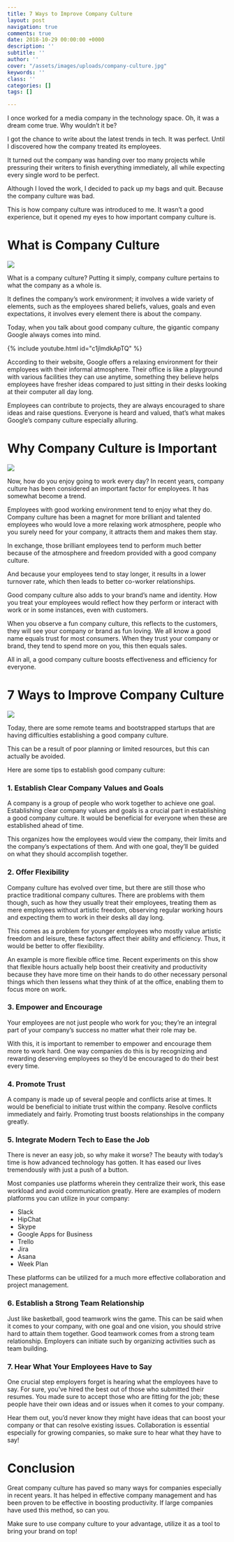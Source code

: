 ```yaml
---
title: 7 Ways to Improve Company Culture
layout: post
navigation: true
comments: true
date: 2018-10-29 00:00:00 +0000
description: ''
subtitle: ''
author: ''
cover: "/assets/images/uploads/company-culture.jpg"
keywords: ''
class: ''
categories: []
tags: []

---
```

I once worked for a media company in the technology space. Oh, it was a dream come true. Why wouldn’t it be?

I got the chance to write about the latest trends in tech. It was perfect. Until I discovered how the company treated its employees.

It turned out the company was handing over too many projects while pressuring their writers to finish everything immediately, all while expecting every single word to be perfect.

Although I loved the work, I decided to pack up my bags and quit. Because the company culture was bad.

This is how company culture was introduced to me. It wasn’t a good experience, but it opened my eyes to how important company culture is.

# What is Company Culture

![](/assets/images/uploads/company-culture-1.png)

What is a company culture? Putting it simply, company culture pertains to what the company as a whole is.

It defines the company’s work environment; it involves a wide variety of elements, such as the employees shared beliefs, values, goals and even expectations, it involves every element there is about the company.

Today, when you talk about good company culture, the gigantic company Google always comes into mind.

{% include youtube.html id="c1jlmdkApTQ" %}

According to their website, Google offers a relaxing environment for their employees with their informal atmosphere. Their office is like a playground with various facilities they can use anytime, something they believe helps employees have fresher ideas compared to just sitting in their desks looking at their computer all day long.

Employees can contribute to projects, they are always encouraged to share ideas and raise questions. Everyone is heard and valued, that’s what makes Google’s company culture especially alluring.

# Why Company Culture is Important

![](/assets/images/uploads/company-culture-2.png)

Now, how do you enjoy going to work every day? In recent years, company culture has been considered an important factor for employees. It has somewhat become a trend.

Employees with good working environment tend to enjoy what they do. Company culture has been a magnet for more brilliant and talented employees who would love a more relaxing work atmosphere, people who you surely need for your company, it attracts them and makes them stay.

In exchange, those brilliant employees tend to perform much better because of the atmosphere and freedom provided with a good company culture.

And because your employees tend to stay longer, it results in a lower turnover rate, which then leads to better co-worker relationships.

Good company culture also adds to your brand’s name and identity. How you treat your employees would reflect how they perform or interact with work or in some instances, even with customers.

When you observe a fun company culture, this reflects to the customers, they will see your company or brand as fun loving. We all know a good name equals trust for most consumers. When they trust your company or brand, they tend to spend more on you, this then equals sales.

All in all, a good company culture boosts effectiveness and efficiency for everyone.

# 7 Ways to Improve Company Culture

![](/assets/images/uploads/company-culture-3.png)

Today, there are some remote teams and bootstrapped startups that are having difficulties establishing a good company culture.

This can be a result of poor planning or limited resources, but this can actually be avoided.

Here are some tips to establish good company culture:

### 1. Establish Clear Company Values and Goals

A company is a group of people who work together to achieve one goal. Establishing clear company values and goals is a crucial part in establishing a good company culture. It would be beneficial for everyone when these are established ahead of time.

This organizes how the employees would view the company, their limits and the company’s expectations of them. And with one goal, they’ll be guided on what they should accomplish together.

### 2. Offer Flexibility

Company culture has evolved over time, but there are still those who practice traditional company cultures. There are problems with them though, such as how they usually treat their employees, treating them as mere employees without artistic freedom, observing regular working hours and expecting them to work in their desks all day long.

This comes as a problem for younger employees who mostly value artistic freedom and leisure, these factors affect their ability and efficiency. Thus, it would be better to offer flexibility.

An example is more flexible office time. Recent experiments on this show that flexible hours actually help boost their creativity and productivity because they have more time on their hands to do other necessary personal things which then lessens what they think of at the office, enabling them to focus more on work.

### 3. Empower and Encourage

Your employees are not just people who work for you; they’re an integral part of your company’s success no matter what their role may be.

With this, it is important to remember to empower and encourage them more to work hard. One way companies do this is by recognizing and rewarding deserving employees so they’d be encouraged to do their best every time.

### 4. Promote Trust

A company is made up of several people and conflicts arise at times. It would be beneficial to initiate trust within the company. Resolve conflicts immediately and fairly. Promoting trust boosts relationships in the company greatly.

### 5. Integrate Modern Tech to Ease the Job

There is never an easy job, so why make it worse? The beauty with today’s time is how advanced technology has gotten. It has eased our lives tremendously with just a push of a button.

Most companies use platforms wherein they centralize their work, this ease workload and avoid communication greatly. Here are examples of modern platforms you can utilize in your company:

* Slack
* HipChat
* Skype
* Google Apps for Business
* Trello
* Jira
* Asana
* Week Plan

These platforms can be utilized for a much more effective collaboration and project management.

### 6. Establish a Strong Team Relationship

Just like basketball, good teamwork wins the game. This can be said when it comes to your company, with one goal and one vision, you should strive hard to attain them together. Good teamwork comes from a strong team relationship. Employers can initiate such by organizing activities such as team building.

### 7. Hear What Your Employees Have to Say

One crucial step employers forget is hearing what the employees have to say. For sure, you’ve hired the best out of those who submitted their resumes. You made sure to accept those who are fitting for the job; these people have their own ideas and or issues when it comes to your company.

Hear them out, you’d never know they might have ideas that can boost your company or that can resolve existing issues. Collaboration is essential especially for growing companies, so make sure to hear what they have to say!

# Conclusion

Great company culture has paved so many ways for companies especially in recent years. It has helped in effective company management and has been proven to be effective in boosting productivity. If large companies have used this method, so can you.

Make sure to use company culture to your advantage, utilize it as a tool to bring your brand on top!